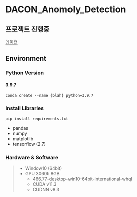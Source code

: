 # DACON_Anomoly_Detection

## 프로젝트 진행중
[데이터](https://dacon.io/competitions/official/235894/data)

## Environment
### Python Version
#### 3.9.7
    conda create --name {blah} python=3.9.7

### Install Libraries
    pip install requirements.txt

* pandas
* numpy
* matplotlib
* tensorflow (2.7)

### Hardware & Software
> * Window10 (64bit)
> * GPU 3060ti 8GB
>   * 466.77-desktop-win10-64bit-international-whql
>   * CUDA v11.3
>   * CUDNN v8.3
